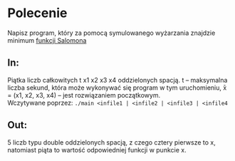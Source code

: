 # Polecenie
Napisz program, który za pomocą symulowanego wyżarzania znajdzie minimum [funkcji Salomona](http://benchmarkfcns.xyz/benchmarkfcns/salomonfcn.html)

## In: 
Piątka liczb całkowitych t x1 x2 x3 x4 oddzielonych spacją. t – maksymalna liczba sekund, która może wykonywać się program w tym
uruchomieniu,  ̄x = (x1, x2, x3, x4) – jest rozwiązaniem początkowym.</br>
Wczytywane poprzez: `./main <infile1 | <infile2 | <infile3 | <infile4 `

## Out: 
5 liczb typu double oddzielonych spacją, z czego cztery pierwsze to x, natomiast piąta to wartość odpowiedniej funkcji w punkcie x.
